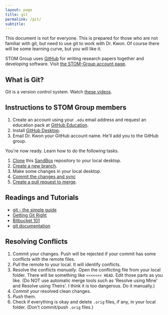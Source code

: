 ```yaml
---
layout: page
title: git
permalink: /git/
subtitle:
---
```


This document is not for everyone. This is prepared for those who are not familiar with git, but need to use git to work with Dr. Kwon. Of course there will be some learning curve, but you will like it.

STOM Group uses [GitHub](https://github.com) for writing research papers together and developing software. Visit [the STOM-Group account page](https://github.com/STOM-Group).

## What is Git?
Git is a version control system. Watch [these videos](http://git-scm.com/videos).

## Instructions to STOM Group members
1. Create an account using your `.edu` email address and request an education pack at [GitHub Education](https://education.github.com/).
2. Install [GitHub Desktop](https://desktop.github.com).
3. Email Dr. Kwon your GitHub account name. He'll add you to the GitHub group.

You're now ready. Learn how to do the following tasks.

1. [Clone](https://help.github.com/desktop/guides/contributing/cloning-a-repository-from-github-desktop/) this [SandBox](https://github.com/STOM-Group/SandBox) repository to your local desktop.
2. [Create a new branch](https://help.github.com/desktop/guides/contributing/creating-a-branch-for-your-work/).
3. Make some changes in your local desktop.
4. [Commit the changes and sync](https://help.github.com/desktop/guides/contributing/committing-and-reviewing-changes-to-your-project/)
5. [Create a pull request to merge](https://help.github.com/desktop/guides/contributing/sending-a-pull-request/).


## Readings and Tutorials
- [git - the simple guide](https://rogerdudler.github.io/git-guide/index.html)
- [Getting Git Right](https://www.atlassian.com/git/?atl_medium=AC&amp;atl_source=STPBB&amp;atl_camp=default_sub1)
- [Bitbucket 101](https://confluence.atlassian.com/display/BITBUCKET/Bitbucket+101;jsessionid=64E39ABE2046636E1312BFE274C3A56F.node1)
- [git documentation](http://www.git-scm.com/doc)


## Resolving Conflicts
1. Commit your changes. Push will be rejected if your commit has some conflicts with the remote files.
2. <em>Pull</em> the remote to your local. It will identify conflicts.
3. Resolve the conflicts <em>manually</em>. Open the conflicting file from your local folder. There will be something like  `<<<<<<< HEAD`. Edit those parts as you like. (Do NOT use automatic merge tools such as 'Resolve using Mine' and Resolve using Theirs'. I think it is too dangerous. Do it manually.)
4. <em>Commit</em> your resolved clean changes.
5. <em>Push</em> them.
6. Check if everything is okay and delete `.orig` files, if any, in your local folder. (Don't commit/push `.orig` files.)
